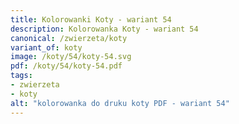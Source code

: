 ```yaml
---
title: Kolorowanki Koty - wariant 54
description: Kolorowanka Koty - wariant 54
canonical: /zwierzeta/koty
variant_of: koty
image: /koty/54/koty-54.svg
pdf: /koty/54/koty-54.pdf
tags:
- zwierzeta
- koty
alt: "kolorowanka do druku koty PDF - wariant 54"
---
```

